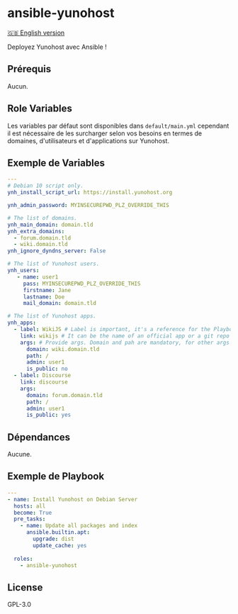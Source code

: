 # ansible-yunohost
[🇬🇧 English version](README.md)

Deployez Yunohost avec Ansible !

## Prérequis

Aucun.

## Role Variables
Les variables par défaut sont disponibles dans `default/main.yml` cependant il est nécessaire de les surcharger selon vos besoins en termes de domaines, d'utilisateurs et d'applications sur Yunohost.

## Exemple de Variables
```yml
---
# Debian 10 script only.
ynh_install_script_url: https://install.yunohost.org

ynh_admin_password: MYINSECUREPWD_PLZ_OVERRIDE_THIS

# The list of domains.
ynh_main_domain: domain.tld
ynh_extra_domains: 
  - forum.domain.tld
  - wiki.domain.tld
ynh_ignore_dyndns_server: False

# The list of Yunohost users.
ynh_users: 
   - name: user1
     pass: MYINSECUREPWD_PLZ_OVERRIDE_THIS
     firstname: Jane
     lastname: Doe 
     mail_domain: domain.tld 

# The list of Yunohost apps.
ynh_apps: 
  - label: WikiJS # Label is important, it's a reference for the Playbook.
    link: wikijs # It can be the name of an official app or a git repo link.
    args: # Provide args. Domain and pah are mandatory, for other args read manifest.json of app.
      domain: wiki.domain.tld
      path: /
      admin: user1 
      is_public: no
  - label: Discourse
    link: discourse 
    args:
      domain: forum.domain.tld
      path: /
      admin: user1 
      is_public: yes
```
## Dépendances

Aucune.

## Exemple de Playbook
```yml
---
- name: Install Yunohost on Debian Server
  hosts: all
  become: True
  pre_tasks:
    - name: Update all packages and index
      ansible.builtin.apt:
        upgrade: dist
        update_cache: yes
    
  roles:
    - ansible-yunohost
```

## License

GPL-3.0
